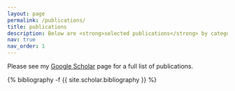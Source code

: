 ```yaml
---
layout: page
permalink: /publications/
title: publications
description: Below are <strong>selected publications</strong> by categories in reversed chronological order. 
nav: true
nav_order: 1
---
```


Please see my <a href="https://scholar.google.com/citations?user=Gw10rFEAAAAJ&hl=en">Google Scholar</a> page for a full list of publications.

<!-- _pages/publications.md -->
<div class="publications">

{% bibliography -f {{ site.scholar.bibliography }} %}

</div>
